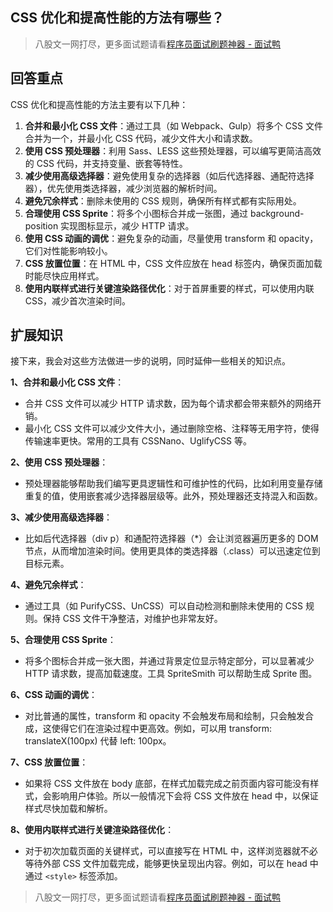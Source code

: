 ## CSS 优化和提高性能的方法有哪些？
> 八股文一网打尽，更多面试题请看[程序员面试刷题神器 - 面试鸭](https://www.mianshiya.com/)

## 回答重点

CSS 优化和提高性能的方法主要有以下几种：

1. **合并和最小化 CSS 文件**：通过工具（如 Webpack、Gulp）将多个 CSS 文件合并为一个，并最小化 CSS 代码，减少文件大小和请求数。
2. **使用 CSS 预处理器**：利用 Sass、LESS 这些预处理器，可以编写更简洁高效的 CSS 代码，并支持变量、嵌套等特性。
3. **减少使用高级选择器**：避免使用复杂的选择器（如后代选择器、通配符选择器），优先使用类选择器，减少浏览器的解析时间。
4. **避免冗余样式**：删除未使用的 CSS 规则，确保所有样式都有实际用处。
5. **合理使用 CSS Sprite**：将多个小图标合并成一张图，通过 background-position 实现图标显示，减少 HTTP 请求。
6. **使用 CSS 动画的调优**：避免复杂的动画，尽量使用 transform 和 opacity，它们对性能影响较小。
7. **CSS 放置位置**：在 HTML 中，CSS 文件应放在 head 标签内，确保页面加载时能尽快应用样式。
8. **使用内联样式进行关键渲染路径优化**：对于首屏重要的样式，可以使用内联 CSS，减少首次渲染时间。

## 扩展知识

接下来，我会对这些方法做进一步的说明，同时延伸一些相关的知识点。

**1、合并和最小化 CSS 文件**：
   - 合并 CSS 文件可以减少 HTTP 请求数，因为每个请求都会带来额外的网络开销。
   - 最小化 CSS 文件可以减少文件大小，通过删除空格、注释等无用字符，使得传输速率更快。常用的工具有 CSSNano、UglifyCSS 等。

**2、使用 CSS 预处理器**：
   - 预处理器能够帮助我们编写更具逻辑性和可维护性的代码，比如利用变量存储重复的值，使用嵌套减少选择器层级等。此外，预处理器还支持混入和函数。

**3、减少使用高级选择器**：
   - 比如后代选择器（div p）和通配符选择器（*）会让浏览器遍历更多的 DOM 节点，从而增加渲染时间。使用更具体的类选择器（.class）可以迅速定位到目标元素。

**4、避免冗余样式**：
   - 通过工具（如 PurifyCSS、UnCSS）可以自动检测和删除未使用的 CSS 规则。保持 CSS 文件干净整洁，对维护也非常友好。

**5、合理使用 CSS Sprite**：
   - 将多个图标合并成一张大图，并通过背景定位显示特定部分，可以显著减少 HTTP 请求数，提高加载速度。工具 SpriteSmith 可以帮助生成 Sprite 图。

**6、CSS 动画的调优**：
   - 对比普通的属性，transform 和 opacity 不会触发布局和绘制，只会触发合成，这使得它们在渲染过程中更高效。例如，可以用 transform: translateX(100px) 代替 left: 100px。

**7、CSS 放置位置**：
   - 如果将 CSS 文件放在 body 底部，在样式加载完成之前页面内容可能没有样式，会影响用户体验。所以一般情况下会将 CSS 文件放在 head 中，以保证样式尽快加载和解析。

**8、使用内联样式进行关键渲染路径优化**：
   - 对于初次加载页面的关键样式，可以直接写在 HTML 中，这样浏览器就不必等待外部 CSS 文件加载完成，能够更快呈现出内容。例如，可以在 head 中通过 `<style>` 标签添加。



> 八股文一网打尽，更多面试题请看[程序员面试刷题神器 - 面试鸭](https://www.mianshiya.com/)